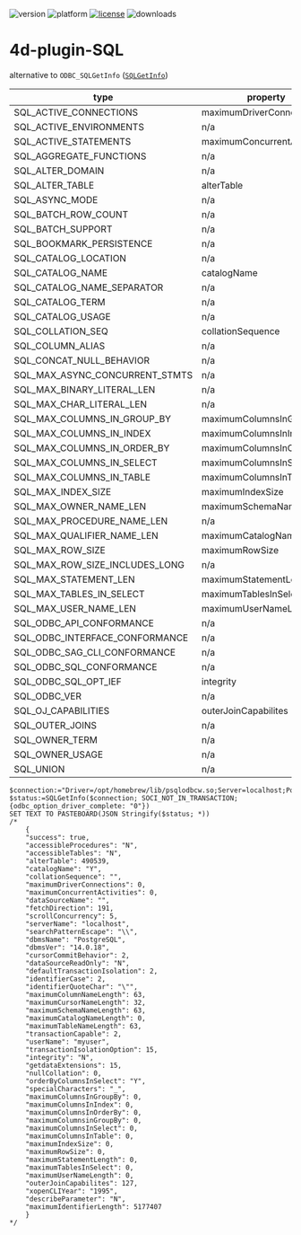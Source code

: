 ![version](https://img.shields.io/badge/version-20%2B-E23089)
![platform](https://img.shields.io/static/v1?label=platform&message=mac-intel%20|%20mac-arm%20|%20win-64&color=blue)
[![license](https://img.shields.io/github/license/miyako/4d-plugin-SQL)](LICENSE)
![downloads](https://img.shields.io/github/downloads/miyako/4d-plugin-SQL/total)

# 4d-plugin-SQL

alternative to `ODBC_SQLGetInfo` ([`SQLGetInfo`](https://learn.microsoft.com/en-us/sql/odbc/reference/syntax/sqlgetinfo-function?view=sql-server-ver17))

|type|property|note|
|-|-|-|
|SQL_ACTIVE_CONNECTIONS|maximumDriverConnections|
|SQL_ACTIVE_ENVIRONMENTS|n/a|116
|SQL_ACTIVE_STATEMENTS|maximumConcurrentActivities|
|SQL_AGGREGATE_FUNCTIONS|n/a|169
|SQL_ALTER_DOMAIN|n/a|117
|SQL_ALTER_TABLE|alterTable|
|SQL_ASYNC_MODE|n/a|10021
|SQL_BATCH_ROW_COUNT|n/a|120
|SQL_BATCH_SUPPORT|n/a|121
|SQL_BOOKMARK_PERSISTENCE|n/a|82
|SQL_CATALOG_LOCATION|n/a|114
|SQL_CATALOG_NAME|catalogName|
|SQL_CATALOG_NAME_SEPARATOR|n/a|41
|SQL_CATALOG_TERM|n/a|42
|SQL_CATALOG_USAGE|n/a|92
|SQL_COLLATION_SEQ|collationSequence|
|SQL_COLUMN_ALIAS|n/a|87
|SQL_CONCAT_NULL_BEHAVIOR|n/a|22
|SQL_MAX_ASYNC_CONCURRENT_STMTS|n/a|10022
|SQL_MAX_BINARY_LITERAL_LEN|n/a|112
|SQL_MAX_CHAR_LITERAL_LEN|n/a|108
|SQL_MAX_COLUMNS_IN_GROUP_BY|maximumColumnsInGroupBy|
|SQL_MAX_COLUMNS_IN_INDEX|maximumColumnsInIndex|
|SQL_MAX_COLUMNS_IN_ORDER_BY|maximumColumnsInOrderBy|
|SQL_MAX_COLUMNS_IN_SELECT|maximumColumnsInSelect|
|SQL_MAX_COLUMNS_IN_TABLE|maximumColumnsInTable|
|SQL_MAX_INDEX_SIZE|maximumIndexSize|
|SQL_MAX_OWNER_NAME_LEN|maximumSchemaNameLength|
|SQL_MAX_PROCEDURE_NAME_LEN|n/a|33
|SQL_MAX_QUALIFIER_NAME_LEN|maximumCatalogNameLength|
|SQL_MAX_ROW_SIZE|maximumRowSize|
|SQL_MAX_ROW_SIZE_INCLUDES_LONG|n/a|103
|SQL_MAX_STATEMENT_LEN|maximumStatementLength|
|SQL_MAX_TABLES_IN_SELECT|maximumTablesInSelect|
|SQL_MAX_USER_NAME_LEN|maximumUserNameLength|
|SQL_ODBC_API_CONFORMANCE|n/a|9
|SQL_ODBC_INTERFACE_CONFORMANCE|n/a|152
|SQL_ODBC_SAG_CLI_CONFORMANCE|n/a|12
|SQL_ODBC_SQL_CONFORMANCE|n/a|15
|SQL_ODBC_SQL_OPT_IEF|integrity|
|SQL_ODBC_VER|n/a|10
|SQL_OJ_CAPABILITIES|outerJoinCapabilites|
|SQL_OUTER_JOINS|n/a|38
|SQL_OWNER_TERM|n/a|39
|SQL_OWNER_USAGE|n/a|91
|SQL_UNION|n/a|96

```4d
$connection:="Driver=/opt/homebrew/lib/psqlodbcw.so;Server=localhost;Port=5432;Database=mydb;UID=myuser;PWD=mypass;"
$status:=SQLGetInfo($connection; SOCI_NOT_IN_TRANSACTION; {odbc_option_driver_complete: "0"})
SET TEXT TO PASTEBOARD(JSON Stringify($status; *))
/*
	{
	"success": true,
	"accessibleProcedures": "N",
	"accessibleTables": "N",
	"alterTable": 490539,
	"catalogName": "Y",
	"collationSequence": "",
	"maximumDriverConnections": 0,
	"maximumConcurrentActivities": 0,
	"dataSourceName": "",
	"fetchDirection": 191,
	"scrollConcurrency": 5,
	"serverName": "localhost",
	"searchPatternEscape": "\\",
	"dbmsName": "PostgreSQL",
	"dbmsVer": "14.0.18",
	"cursorCommitBehavior": 2,
	"dataSourceReadOnly": "N",
	"defaultTransactionIsolation": 2,
	"identifierCase": 2,
	"identifierQuoteChar": "\"",
	"maximumColumnNameLength": 63,
	"maximumCursorNameLength": 32,
	"maximumSchemaNameLength": 63,
	"maximumCatalogNameLength": 0,
	"maximumTableNameLength": 63,
	"transactionCapable": 2,
	"userName": "myuser",
	"transactionIsolationOption": 15,
	"integrity": "N",
	"getdataExtensions": 15,
	"nullCollation": 0,
	"orderByColumnsInSelect": "Y",
	"specialCharacters": "_",
	"maximumColumnsInGroupBy": 0,
	"maximumColumnsInIndex": 0,
	"maximumColumnsInOrderBy": 0,
	"maximumColumnsinGroupBy": 0,
	"maximumColumnsInSelect": 0,
	"maximumColumnsInTable": 0,
	"maximumIndexSize": 0,
	"maximumRowSize": 0,
	"maximumStatementLength": 0,
	"maximumTablesInSelect": 0,
	"maximumUserNameLength": 0,
	"outerJoinCapabilites": 127,
	"xopenCLIYear": "1995",
	"describeParameter": "N",
	"maximumIdentifierLength": 5177407
	}
*/
```
